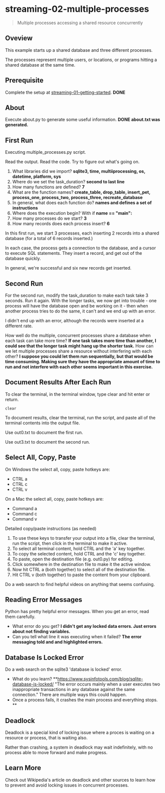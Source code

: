 # streaming-02-multiple-processes

> Multiple processes accessing a shared resource concurrently

## Oveview

This example starts up a shared database and three different processes.

The processes represent multiple users, or locations, or programs 
hitting a shared database at the same time. 

## Prerequisite

Complete the setup at [streaming-01-getting-started](https://github.com/denisecase/streaming-01-getting-started).
**DONE**

## About

Execute about.py to generate some useful information.
**DONE  about.txt was generated.**

## First Run

Executing multiple_processes.py script.

Read the output. Read the code. 
Try to figure out what's going on. 

1. What libraries did we import? **sqlite3, time, multiiprocessing, os, datetime, platform, sys**
1. Where do we set the task_duration?  **second to last line**
1. How many functions are defined? **7**
1. What are the function names? **create_table, drop_table, insert_pet, process_one, process_two, process_three, recreate_database**
1. In general, what does each function do? **names and defines a set of instructions**
1. Where does the execution begin? With if **__name__ == "__main__":**
1. How many processes do we start?  **3**
1. How many records does each process insert?  **6**

In this first run, we start 3 processes, 
each inserting 2 records into a shared database 
(for a total of 6 records inserted.)

In each case, the process gets a connection to the database, 
and a cursor to execute SQL statements.
They insert a record, and get out of the database quickly.

In general, we're successful and six new records get inserted. 

## Second Run

For the second run, modify the task_duration to make each task take 3 seconds. Run it again. 
With the longer tasks, we now get into trouble - 
one process will have the database open and be working on it - 
then when another process tries to do the same, it can't and 
we end up with an error. 

I didn't end up with an error, although the records were inserted at a different rate.

How well do the multiple, concurrent processes share a database when each task can take more time?
**If one task takes more time than another, I could see that the longer task might hang up the shorter task.**
How can we let multiple processes share a resource without interfering with each other?
  **I suppose you could let them run sequentially, but that would be time consuming.  Making sure they have the appropriate amount of time to run and not interfere with each other seems important in this exercise.**

## Document Results After Each Run

To clear the terminal, in the terminal window, type clear and hit enter or return. 

`clear`

To document results, clear the terminal, run the script, and paste all of the terminal contents into the output file.

Use out0.txt to document the first run. 

Use out3.txt to document the second run.

## Select All, Copy, Paste

On Windows the select all, copy, paste hotkeys are:

- CTRL a 
- CTRL c 
- CTRL v 

On a Mac the select all, copy, paste hotkeys are:

- Command a
- Command c
- Command v

Detailed copy/paste instructions (as needed)

1. To use these keys to transfer your output into a file, 
clear the terminal, run the script, then click in the terminal to make it active.
1. To select all terminal content, hold CTRL and the 'a' key together. 
1. To copy the selected content, hold CTRL and the 'c' key together. 
1. To paste, open the destination file (e.g. out0.py) for editing.
1. Click somewhere in the destination file to make it the active window.
1. Now hit CTRL a (both together) to select all of the destination file.
1. Hit CTRL v (both together) to paste the content from your clipboard.

Do a web search to find helpful videos on anything that seems confusing. 

## Reading Error Messages

Python has pretty helpful error messages. 
When you get an error, read them carefully. 

- What error do you get?  **I didn't get any locked data errors.  Just errors about not finding variables.**
- Can you tell what line it was executing when it failed?  **The error messaging told and and highlighted errors.**


## Database Is Locked Error

Do a web search on the sqlite3 'database is locked' error.

- What do you learn?  **https://www.sysinfotools.com/blog/sqlite-database-is-locked/  "The error occurs mainly when a user executes two inappropriate transactions in any database against the same connection."  There are multiple ways this could happen.
- Once a process fails, it crashes the main process and everything stops. **

## Deadlock

Deadlock is a special kind of locking issue where a proces 
is waiting on a resource or process, that is waiting also. 

Rather than crashing, a system in deadlock may wait indefinitely, 
with no process able to move forward and make progress.

## Learn More

Check out Wikipedia's article on deadlock and other sources to learn how to prevent and avoid locking issues in concurrent processes. 

